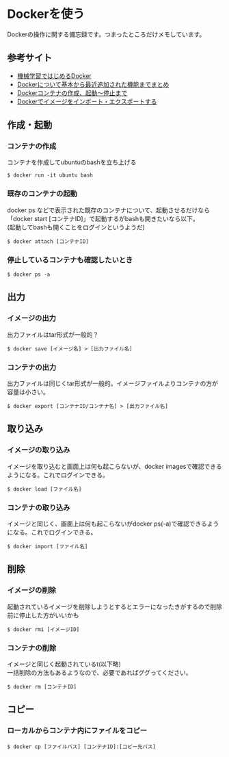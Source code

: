 # Dockerを使う  
Dockerの操作に関する備忘録です。つまったところだけメモしています。  

## 参考サイト
- [機械学習ではじめるDocker](https://gink03.github.io/Docker/)  
- [Dockerについて基本から最近追加された機能までまとめ](https://qiita.com/yuki_ycino/items/b94ae2bf7d78685cd6f5)  
- [Dockerコンテナの作成、起動〜停止まで](https://qiita.com/kooohei/items/0e788a2ce8c30f9dba53)  
- [Dockerでイメージをインポート・エクスポートする](http://uxmilk.jp/55512)  

## 作成・起動

### コンテナの作成    
コンテナを作成してubuntuのbashを立ち上げる  
```
$ docker run -it ubuntu bash
```

### 既存のコンテナの起動  
docker ps などで表示された既存のコンテナについて、起動させるだけなら「docker start [コンテナID]」で起動するがbashも開きたいなら以下。  
(起動してbashも開くことをログインというようだ)
```
$ docker attach [コンテナID]
```

### 停止しているコンテナも確認したいとき  
```
$ docker ps -a
```

## 出力  
### イメージの出力  
出力ファイルはtar形式が一般的？
```
$ docker save [イメージ名] > [出力ファイル名]
```

### コンテナの出力    
出力ファイルは同じくtar形式が一般的。イメージファイルよりコンテナの方が容量は小さい。  
```
$ docker export [コンテナID/コンテナ名] > [出力ファイル名] 
```

## 取り込み  
### イメージの取り込み  
イメージを取り込むと画面上は何も起こらないが、docker imagesで確認できるようになる。これでログインできる。  
```
$ docker load [ファイル名]
```

### コンテナの取り込み  
イメージと同じく、画面上は何も起こらないがdocker ps(-a)で確認できるようになる。これでログインできる。  
```
$ docker import [ファイル名]
```

## 削除  
### イメージの削除  
起動されているイメージを削除しようとするとエラーになったきがするので削除前に停止した方がいいかも  
```
$ docker rmi [イメージID]
```

### コンテナの削除
イメージと同じく起動されているt(以下略)  
一括削除の方法もあるようなので、必要であればググってください。  
```
$ docker rm [コンテナID]
```

## コピー  
### ローカルからコンテナ内にファイルをコピー  
```
$ docker cp [ファイルパス] [コンテナID]:[コピー先パス]  
```

